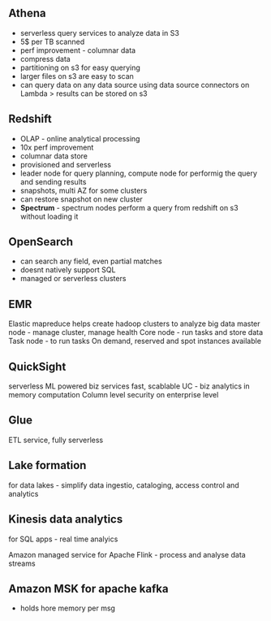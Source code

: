 ## Athena
- serverless query services to analyze data in S3
- 5$ per TB scanned
- perf improvement - columnar data
- compress data
- partitioning on s3 for easy querying
- larger files on s3 are easy to scan
- can query data on any data source using data source connectors on Lambda > results can be stored on s3

## Redshift
- OLAP - online analytical processing
- 10x perf improvement
- columnar data store
- provisioned and serverless
- leader node for query planning, compute node for performig the query and sending results
- snapshots, multi AZ for some clusters
- can restore snapshot on new cluster
- **Spectrum** - spectrum nodes perform a query from redshift on s3 without loading it

## OpenSearch
- can search any field, even partial matches
- doesnt natively support SQL
- managed or serverless clusters

## EMR
Elastic mapreduce
helps create hadoop clusters to analyze big data 
master node - manage cluster, manage health
Core node - run tasks and store data
Task node - to run tasks
On demand, reserved and spot instances available

## QuickSight
serverless ML powered biz services
fast, scablable
UC - biz analytics
in memory computation
Column level security on enterprise level

## Glue
ETL service, fully serverless

## Lake formation
for data lakes - simplify data ingestio, cataloging, access control and analytics

## Kinesis data analytics 
for SQL apps - real time analyics

Amazon managed service for Apache Flink - process and analyse data streams

## Amazon MSK for apache kafka
- holds hore memory per msg

